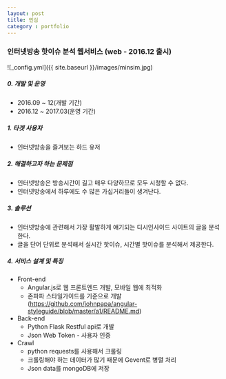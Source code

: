 ```yaml
---
layout: post
title: 민심
category : portfolio
---
```


### 인터넷방송 핫이슈 분석 웹서비스 (web - 2016.12 출시)

![_config.yml]({{ site.baseurl }}/images/minsim.jpg)


##### 0. 개발 및 운영
- 2016.09 ~ 12(개발 기간)
- 2016.12 ~ 2017.03(운영 기간)

##### 1. 타겟 사용자
- 인터넷방송을 즐겨보는 하드 유저

##### 2. 해결하고자 하는 문제점
- 인터넷방송은 방송시간이 길고 매우 다양하므로 모두 시청할 수 없다.
- 인터넷방송에서 하루에도 수 많은 가십거리들이 생겨난다.

##### 3. 솔루션
- 인터넷방송에 관련해서 가장 활발하게 얘기되는 디시인사이드 사이트의 글을 분석한다.
- 글을 단어 단위로 분석해서 실시간 핫이슈, 시간별 핫이슈를 분석해서 제공한다.

##### 4. 서비스 설계 및 특징
  - Front-end
    - Angular.js로 웹 프론트엔드 개발, 모바일 웹에 최적화
    - 존파파 스타일가이드를 기준으로 개발(https://github.com/johnpapa/angular-styleguide/blob/master/a1/README.md)
  - Back-end
    - Python Flask Restful api로 개발
    - Json Web Token - 사용자 인증
  - Crawl
    - python requests를 사용해서 크롤링
    - 크롤링해야 하는 데이터가 많기 때문에 Gevent로 병렬 처리
    - Json data를 mongoDB에 저장
